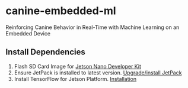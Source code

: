 # canine-embedded-ml
Reinforcing Canine Behavior in Real-Time with Machine Learning on an Embedded Device

## Install Dependencies
1. Flash SD Card Image for [Jetson Nano Developer Kit](https://developer.nvidia.com/embedded/jetpack)
2. Ensure JetPack is installed to latest version. [Upgrade/install JetPack](https://docs.nvidia.com/jetson/jetpack/install-jetpack/index.html)
3. Install TensorFlow for Jetson Platform. [Installation](https://docs.nvidia.com/deeplearning/frameworks/install-tf-jetson-platform/index.html)
